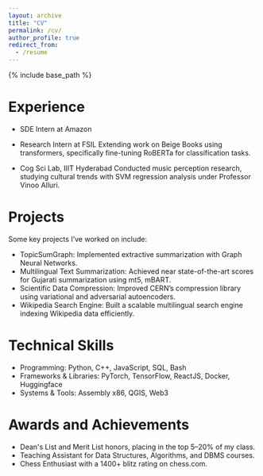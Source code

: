 ```yaml
---
layout: archive
title: "CV"
permalink: /cv/
author_profile: true
redirect_from:
  - /resume
---
```


{% include base_path %}

Experience
====

- SDE Intern at Amazon

- Research Intern at  FSIL
Extending work on Beige Books using transformers, specifically fine-tuning RoBERTa for classification tasks.

- Cog Sci Lab, IIIT Hyderabad
Conducted music perception research, studying cultural trends with SVM regression analysis under Professor Vinoo Alluri.

Projects
====
Some key projects I’ve worked on include:

- TopicSumGraph: Implemented extractive summarization with Graph Neural Networks.
- Multilingual Text Summarization: Achieved near state-of-the-art scores for Gujarati summarization using mt5, mBART.
- Scientific Data Compression: Improved CERN’s compression library using variational and adversarial autoencoders.
- Wikipedia Search Engine: Built a scalable multilingual search engine indexing Wikipedia data efficiently.

Technical Skills
====
- Programming: Python, C++, JavaScript, SQL, Bash
- Frameworks & Libraries: PyTorch, TensorFlow, ReactJS, Docker, Huggingface
- Systems & Tools: Assembly x86, QGIS, Web3

Awards and Achievements
====
- Dean's List and Merit List honors, placing in the top 5–20% of my class.
- Teaching Assistant for Data Structures, Algorithms, and DBMS courses.
- Chess Enthusiast with a 1400+ blitz rating on chess.com. 
